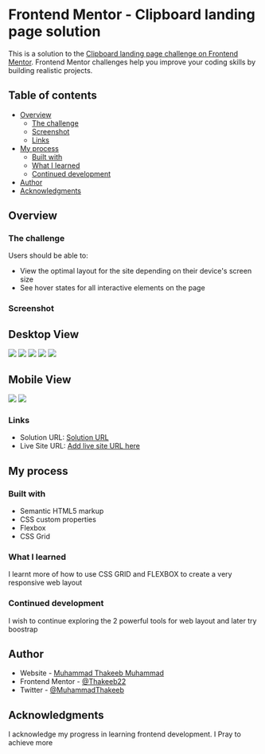 # Frontend Mentor - Clipboard landing page solution

This is a solution to the [Clipboard landing page challenge on Frontend Mentor](https://www.frontendmentor.io/challenges/clipboard-landing-page-5cc9bccd6c4c91111378ecb9). Frontend Mentor challenges help you improve your coding skills by building realistic projects. 

## Table of contents

- [Overview](#overview)
  - [The challenge](#the-challenge)
  - [Screenshot](#screenshot)
  - [Links](#links)
- [My process](#my-process)
  - [Built with](#built-with)
  - [What I learned](#what-i-learned)
  - [Continued development](#continued-development)
- [Author](#author)
- [Acknowledgments](#acknowledgments)


## Overview

### The challenge

Users should be able to:

- View the optimal layout for the site depending on their device's screen size
- See hover states for all interactive elements on the page

### Screenshot

## Desktop View
![](./design/Frontend%20Mentor%20_%20Clipboard%20landing%20page%20-%20Google%20Chrome%2008_06_2025%2001_51_30.png)
![](./design/Frontend%20Mentor%20_%20Clipboard%20landing%20page%20-%20Google%20Chrome%2008_06_2025%2001_51_39.png)
![](./design/Frontend%20Mentor%20_%20Clipboard%20landing%20page%20-%20Google%20Chrome%2008_06_2025%2001_51_46.png)
![](./design/Frontend%20Mentor%20_%20Clipboard%20landing%20page%20-%20Google%20Chrome%2008_06_2025%2001_51_53.png)
![](./design/Frontend%20Mentor%20_%20Clipboard%20landing%20page%20-%20Google%20Chrome%2008_06_2025%2001_51_57.png)

## Mobile View
![](./design/Screenshot_20250608-140049.png)
![](./design/Screenshot_20250608-140109.png)


### Links

- Solution URL: [Solution URL](https://www.frontendmentor.io/solutions/responsive-clipboard-landing-page-f-88wFOHBp)
- Live Site URL: [Add live site URL here](https://thakeeb22.github.io/Clipboard-landing-page/)

## My process

### Built with

- Semantic HTML5 markup
- CSS custom properties
- Flexbox
- CSS Grid


### What I learned

I learnt more of how to use CSS GRID and FLEXBOX to create a very responsive web layout


### Continued development
I wish to continue exploring the 2 powerful tools for web layout and later try boostrap



## Author

- Website - [Muhammad Thakeeb Muhammad](https://thakeeb22.github.io/Clipboard-landing-page/)
- Frontend Mentor - [@Thakeeb22](https://www.frontendmentor.io/profile/Thakeeb22)
- Twitter - [@MuhammadThakeeb](https://x.com/MuhammadThakeeb?s=09)


## Acknowledgments

I acknowledge my progress in learning frontend development. I Pray to achieve more
